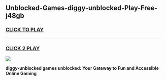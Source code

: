 
## Unblocked-Games-diggy-unblocked-Play-Free-j48gb
<h3>
<a href="https://premium76.site?title=diggy-unblocked&ref=23A">CLICK TO PLAY</a></h3>
<hr>

<h3>
<a href="https://premium76.site?title=diggy-unblocked&ref=23A">CLICK 2 PLAY</a>
  
</h3>

<a href="https://premium76.site?title=diggy-unblocked&ref=23A"><img src="https://clearcache.store/games.png"></a>


**diggy-unblocked games unblocked: Your Gateway to Fun and Accessible Online Gaming**
